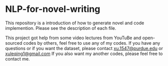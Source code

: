 # NLP-for-novel-writing
This repository is a introduction of how to generate novel and code implemention.
Please see the description of each file.

This project got help from some video lectures from YouTuBe and open-sourced codes by others,
feel free to use any of my codes. If you have any questions or if you want the dataset, please contact xu.1547@purdue.edu or xuleqing1@gmail.com
If you also want my another codes, please feel free to contact me.

